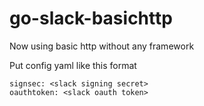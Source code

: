 # go-slack-basichttp
Now using basic http without any framework

Put config yaml like this format

```
signsec: <slack signing secret>
oauthtoken: <slack oauth token>
```